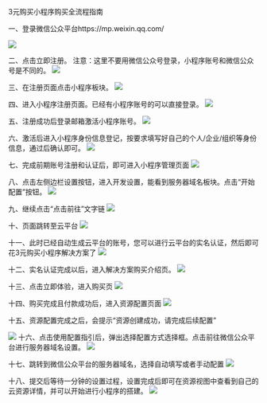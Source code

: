 
3元购买小程序购买全流程指南

一、登录微信公众平台https://mp.weixin.qq.com/

![](http://imgcache.tcecqpoc.fsphere.cn/image/mc.qcloudimg.com/static/img/852b26c787353ea83a2bf88070d7f3dc/image.png)


二、点击立即注册。
注意：这里不要用微信公众号登录，小程序账号和微信公众号是不同的。
 ![](http://imgcache.tcecqpoc.fsphere.cn/image/mc.qcloudimg.com/static/img/d155c88db0a29159cd183a8ef4f71da1/image.png)



三、在注册页面点击小程序板块。
 ![](http://imgcache.tcecqpoc.fsphere.cn/image/mc.qcloudimg.com/static/img/457733d3953372355cc1efa105fdb055/image.png)

四、进入小程序注册页面。已经有小程序账号的可以直接登录。
![](http://imgcache.tcecqpoc.fsphere.cn/image/mc.qcloudimg.com/static/img/21b8060859cf1c85ad664903557bd2ea/image.png)

 
五、注册成功后登录邮箱激活小程序账号。
![](http://imgcache.tcecqpoc.fsphere.cn/image/mc.qcloudimg.com/static/img/b022a32467c32cb99d8deb31289ecd20/image.png)
 

六、激活后进入小程序身份信息登记，按要求填写好自己的个人/企业/组织等身份信息，通过后确认即可。
![](http://imgcache.tcecqpoc.fsphere.cn/image/mc.qcloudimg.com/static/img/186a114012b9e539dc352657035ea595/image.png)
 
七、完成前期账号注册和认证后，即可进入小程序管理页面
![](http://imgcache.tcecqpoc.fsphere.cn/image/mc.qcloudimg.com/static/img/f51ad6e88a9955f65aa8859e84ec2f56/image.png)
 
八、点击左侧边栏设置按钮，进入开发设置，能看到服务器域名板块。点击“开始配置”按钮。
![](http://imgcache.tcecqpoc.fsphere.cn/image/mc.qcloudimg.com/static/img/51c381f109473435458e723eb8ce7401/image.png)
 
九、继续点击“点击前往”文字链
![](http://imgcache.tcecqpoc.fsphere.cn/image/mc.qcloudimg.com/static/img/d8404c1d395197ea30f93dde384eb488/image.png)
 
十、页面跳转至云平台
![](http://imgcache.tcecqpoc.fsphere.cn/image/mc.qcloudimg.com/static/img/1ae0d6cb3d669fa5980737d299b4c58b/image.png)

 

十一、此时已经自动生成云平台的账号，您可以进行云平台的实名认证，然后即可花3元购买小程序解决方案了
![](http://imgcache.tcecqpoc.fsphere.cn/image/mc.qcloudimg.com/static/img/d25c2a80d1e0e8ec40822f7b485273a4/image.png)
 

十二、实名认证完成以后，进入解决方案购买介绍页。
![](http://imgcache.tcecqpoc.fsphere.cn/image/mc.qcloudimg.com/static/img/c7b00b302a4929b6da206662e3ae6488/image.png)

 

十三、点击立即体验，进入购买页
![](http://imgcache.tcecqpoc.fsphere.cn/image/mc.qcloudimg.com/static/img/550752020d9245ce714b1a222d71afaf/image.png)
 

十四、购买完成且付款成功后，进入资源配置页面
 ![](http://imgcache.tcecqpoc.fsphere.cn/image/mc.qcloudimg.com/static/img/0d18f6474c141ee291d553e5888699b6/image.png)

十五、资源配置完成之后，会提示“资源创建成功，请完成后续配置”
 
![](http://imgcache.tcecqpoc.fsphere.cn/image/mc.qcloudimg.com/static/img/2ee34abaa62a30d5f65753231355600a/image.png)
十六、点击使用配置指引后，弹出选择配置方式选择框。点击前往微信公众平台进行服务器域名设置。
![ ](http://imgcache.tcecqpoc.fsphere.cn/image/mc.qcloudimg.com/static/img/deecae12b9ecb8c3c68598a4d3c8b99f/image.png)

十七、跳转到微信公众平台的服务器域名，选择自动填写或者手动配置
 ![](http://imgcache.tcecqpoc.fsphere.cn/image/mc.qcloudimg.com/static/img/badf958068dac296f25695adc82cf9c6/image.png)

十八、提交后等待一分钟的设置过程，设置完成后即可在资源视图中查看到自己的云资源详情，并可以开始进行小程序的搭建。
 ![](http://imgcache.tcecqpoc.fsphere.cn/image/mc.qcloudimg.com/static/img/c9f693fec4af11fbba150eb502fe6654/image.png)

